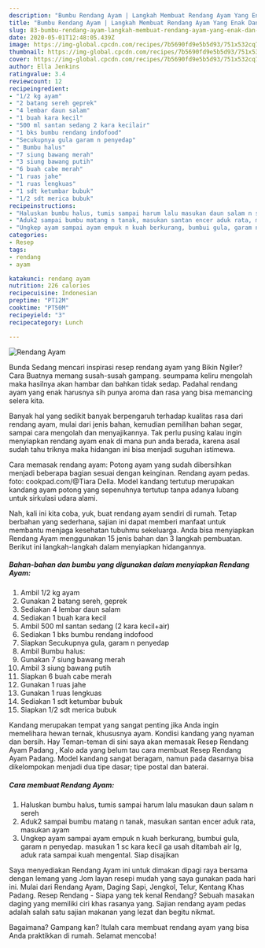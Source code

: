 ```yaml
---
description: "Bumbu Rendang Ayam | Langkah Membuat Rendang Ayam Yang Enak Dan Lezat"
title: "Bumbu Rendang Ayam | Langkah Membuat Rendang Ayam Yang Enak Dan Lezat"
slug: 83-bumbu-rendang-ayam-langkah-membuat-rendang-ayam-yang-enak-dan-lezat
date: 2020-05-01T12:48:05.439Z
image: https://img-global.cpcdn.com/recipes/7b5690fd9e5b5d93/751x532cq70/rendang-ayam-foto-resep-utama.jpg
thumbnail: https://img-global.cpcdn.com/recipes/7b5690fd9e5b5d93/751x532cq70/rendang-ayam-foto-resep-utama.jpg
cover: https://img-global.cpcdn.com/recipes/7b5690fd9e5b5d93/751x532cq70/rendang-ayam-foto-resep-utama.jpg
author: Ella Jenkins
ratingvalue: 3.4
reviewcount: 12
recipeingredient:
- "1/2 kg ayam"
- "2 batang sereh geprek"
- "4 lembar daun salam"
- "1 buah kara kecil"
- "500 ml santan sedang 2 kara kecilair"
- "1 bks bumbu rendang indofood"
- "Secukupnya gula garam n penyedap"
- " Bumbu halus"
- "7 siung bawang merah"
- "3 siung bawang putih"
- "6 buah cabe merah"
- "1 ruas jahe"
- "1 ruas lengkuas"
- "1 sdt ketumbar bubuk"
- "1/2 sdt merica bubuk"
recipeinstructions:
- "Haluskan bumbu halus, tumis sampai harum lalu masukan daun salam n sereh"
- "Aduk2 sampai bumbu matang n tanak, masukan santan encer aduk rata, masukan ayam"
- "Ungkep ayam sampai ayam empuk n kuah berkurang, bumbui gula, garam n penyedap. masukan 1 sc kara kecil ga usah ditambah air lg, aduk rata sampai kuah mengental. Siap disajikan"
categories:
- Resep
tags:
- rendang
- ayam

katakunci: rendang ayam 
nutrition: 226 calories
recipecuisine: Indonesian
preptime: "PT12M"
cooktime: "PT50M"
recipeyield: "3"
recipecategory: Lunch

---
```



![Rendang Ayam](https://img-global.cpcdn.com/recipes/7b5690fd9e5b5d93/751x532cq70/rendang-ayam-foto-resep-utama.jpg)

Bunda Sedang mencari inspirasi resep rendang ayam yang Bikin Ngiler? Cara Buatnya memang susah-susah gampang. seumpama keliru mengolah maka hasilnya akan hambar dan bahkan tidak sedap. Padahal rendang ayam yang enak harusnya sih punya aroma dan rasa yang bisa memancing selera kita.

Banyak hal yang sedikit banyak berpengaruh terhadap kualitas rasa dari rendang ayam, mulai dari jenis bahan, kemudian pemilihan bahan segar, sampai cara mengolah dan menyajikannya. Tak perlu pusing kalau ingin menyiapkan rendang ayam enak di mana pun anda berada, karena asal sudah tahu triknya maka hidangan ini bisa menjadi suguhan istimewa.

Cara memasak rendang ayam: Potong ayam yang sudah dibersihkan menjadi beberapa bagian sesuai dengan keinginan. Rendang ayam pedas. foto: cookpad.com/@Tiara Della. Model kandang tertutup merupakan kandang ayam potong yang sepenuhnya tertutup tanpa adanya lubang untuk sirkulasi udara alami.


Nah, kali ini kita coba, yuk, buat rendang ayam sendiri di rumah. Tetap berbahan yang sederhana, sajian ini dapat memberi manfaat untuk membantu menjaga kesehatan tubuhmu sekeluarga. Anda bisa menyiapkan Rendang Ayam menggunakan 15 jenis bahan dan 3 langkah pembuatan. Berikut ini langkah-langkah dalam menyiapkan hidangannya.

<!--inarticleads1-->

##### Bahan-bahan dan bumbu yang digunakan dalam menyiapkan Rendang Ayam:

1. Ambil 1/2 kg ayam
1. Gunakan 2 batang sereh, geprek
1. Sediakan 4 lembar daun salam
1. Sediakan 1 buah kara kecil
1. Ambil 500 ml santan sedang (2 kara kecil+air)
1. Sediakan 1 bks bumbu rendang indofood
1. Siapkan Secukupnya gula, garam n penyedap
1. Ambil  Bumbu halus:
1. Gunakan 7 siung bawang merah
1. Ambil 3 siung bawang putih
1. Siapkan 6 buah cabe merah
1. Gunakan 1 ruas jahe
1. Gunakan 1 ruas lengkuas
1. Sediakan 1 sdt ketumbar bubuk
1. Siapkan 1/2 sdt merica bubuk


Kandang merupakan tempat yang sangat penting jika Anda ingin memelihara hewan ternak, khususnya ayam. Kondisi kandang yang nyaman dan bersih. Hay Teman-teman di sini saya akan memasak Resep Rendang Ayam Padang , Kalo ada yang belum tau cara membuat Resep Rendang Ayam Padang. Model kandang sangat beragam, namun pada dasarnya bisa dikelompokan menjadi dua tipe dasar; tipe postal dan baterai. 

<!--inarticleads2-->

##### Cara membuat Rendang Ayam:

1. Haluskan bumbu halus, tumis sampai harum lalu masukan daun salam n sereh
1. Aduk2 sampai bumbu matang n tanak, masukan santan encer aduk rata, masukan ayam
1. Ungkep ayam sampai ayam empuk n kuah berkurang, bumbui gula, garam n penyedap. masukan 1 sc kara kecil ga usah ditambah air lg, aduk rata sampai kuah mengental. Siap disajikan


Saya menyediakan Rendang Ayam ini untuk dimakan dipagi raya bersama dengan lemang yang Jom layan resepi mudah yang saya gunakan pada hari ini. Mulai dari Rendang Ayam, Daging Sapi, Jengkol, Telur, Kentang Khas Padang. Resep Rendang - Siapa yang tek kenal Rendang? Sebuah masakan daging yang memiliki ciri khas rasanya yang. Sajian rendang ayam pedas adalah salah satu sajian makanan yang lezat dan begitu nikmat. 

Bagaimana? Gampang kan? Itulah cara membuat rendang ayam yang bisa Anda praktikkan di rumah. Selamat mencoba!
